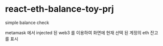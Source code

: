 # react-eth-balance-toy-prj
simple balance check  

metamask 에서 injected 된 web3 를 이용하여 화면에 현재 선택 된 계정의 eth 잔고를 표시

